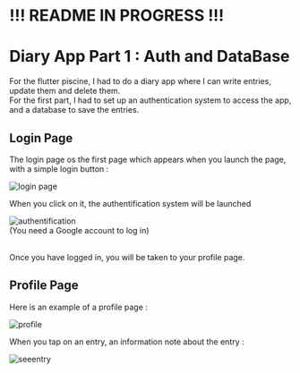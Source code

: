 # !!! README IN PROGRESS !!!

# Diary App Part 1 : Auth and DataBase

For the flutter piscine, I had to do a diary app where I can write entries, update them and delete them. <br/>
For the first part, I had to set up an authentication system to access the app, and a database to save the entries.

## Login Page

The login page os the first page which appears when you launch the page, with a simple login button : <br/>

![login page](https://github.com/Claken/Piscine_Flutter/assets/51683861/dfc79c22-9e7e-4b66-8a28-f37c1fe893f6)

When you click on it, the authentification system will be launched <br/>

![authentification](https://github.com/Claken/Piscine_Flutter/assets/51683861/24beefdc-e352-461e-9b86-c5387565b327)
<br/> (You need a Google account to log in)
<br/>

<br/>
Once you have logged in, you will be taken to your profile page.

## Profile Page

Here is an example of a profile page :

![profile](https://github.com/Claken/Piscine_Flutter/assets/51683861/504b943f-739d-461c-872c-87529726018e)

When you tap on an entry, an information note about the entry :

![seeentry](https://github.com/Claken/Piscine_Flutter/assets/51683861/25fde4ca-8792-411f-bc8f-1d3821c97f7d)
